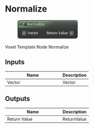 # Normalize

<div align="left" data-full-width="false">

<figure><img src="normalize.png" alt=""><figcaption></figcaption></figure>

</div>

Voxel Template Node Normalize

## Inputs

<table>
<thead><tr><th width="170">Name</th><th>Description</th></tr></thead>
<tbody>
<tr><td>Vector</td><td>Vector</td></tr>
</tbody>
</table>

## Outputs

<table>
<thead><tr><th width="170">Name</th><th>Description</th></tr></thead>
<tbody>
<tr><td>Return Value</td><td>ReturnValue</td></tr>
</tbody>
</table>